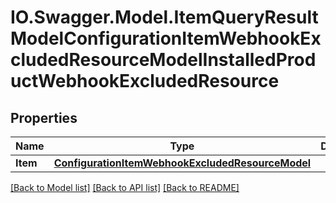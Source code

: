 # IO.Swagger.Model.ItemQueryResultModelConfigurationItemWebhookExcludedResourceModelInstalledProductWebhookExcludedResource
## Properties

Name | Type | Description | Notes
------------ | ------------- | ------------- | -------------
**Item** | [**ConfigurationItemWebhookExcludedResourceModel**](ConfigurationItemWebhookExcludedResourceModel.md) |  | [optional] 

[[Back to Model list]](../README.md#documentation-for-models) [[Back to API list]](../README.md#documentation-for-api-endpoints) [[Back to README]](../README.md)

